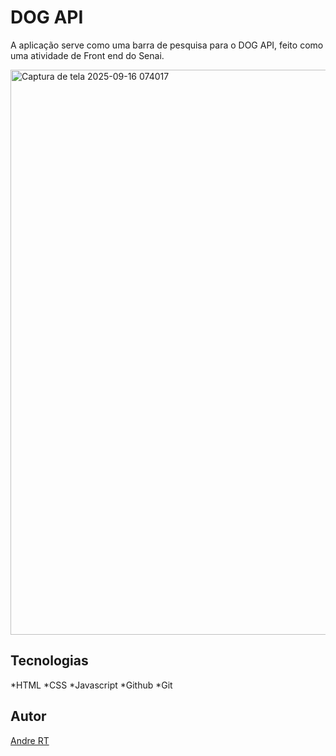 # DOG API
A aplicação serve como uma barra de pesquisa para o DOG API, feito como uma atividade de Front end do Senai.

<img width="1903" height="904" alt="Captura de tela 2025-09-16 074017" src="https://github.com/user-attachments/assets/07617790-d328-4bd1-b4bc-760bb059ee9a" />


## Tecnologias
*HTML
*CSS
*Javascript
*Github
*Git

## Autor
[Andre RT](https://www.linkedin.com/in/andr%C3%A9-roberto-tavares-03a36b316/)

